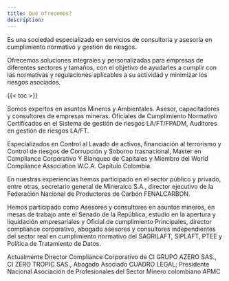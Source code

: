 ```yaml
---
title: Qué ofrecemos?
description:
---
```


Es una sociedad especializada en servicios de consultoría y asesoría en cumplimiento normativo y gestión de riesgos.

Ofrecemos soluciones integrales y personalizadas para empresas de diferentes sectores y tamaños, con el objetivo de ayudarles a cumplir con las normativas y regulaciones aplicables a su actividad y minimizar los riesgos asociados.

{{< toc >}}

Somos expertos en asuntos Mineros y Ambientales. Asesor, capacitadores y consultores de empresas mineras. Oficiales de Cumplimiento Normativo Certificados en el Sistema de gestión de riesgos LA/FT/FPADM, Auditores en gestión de riesgos LA/FT.

Especializados en Control al Lavado de activos, financiación al terrorismo y Control de riesgos de Corrupción y Soborno trasnacional, Master en Compliance Corporativo Y Blanqueo de Capitales y Miembro del World Compliance Association W.C.A. Capítulo Colombia.

En nuestras experiencias hemos participado en el sector público y privado, entre otras, secretario general de Mineralco S.A., director ejecutivo de la Federación Nacional de Productores de Carbón FENALCARBON.

Hemos participado como Asesores y consultores en asuntos mineros, en mesas de trabajo ante el Senado de la República, estudio en la apertura y liquidación empresariales y Oficial de cumplimiento Principales, director compliance corporativo, abogado asesores y consultores independientes del sector real en cumplimiento normativo del SAGRILAFT, SIPLAFT, PTEE y Política de Tratamiento de Datos.

Actualmente Director Compliance Corporativo de CI GRUPO AZERO SAS., CI ZERO TROPIC SAS., Abogado Asociado CUADRO LEGAL; Presidente Nacional Asociación de Profesionales del Sector Minero colombiano APMC